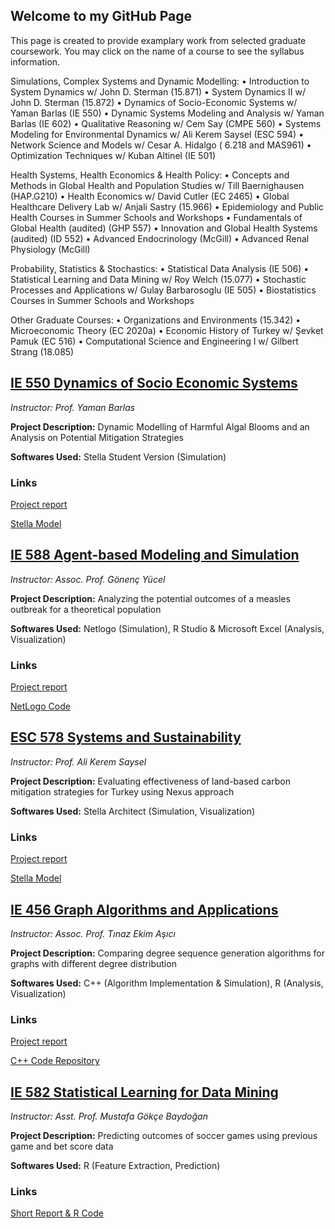 ## Welcome to my GitHub Page
This page is created to provide examplary work from selected graduate coursework. You may click on the name of a course to see the syllabus information.

Simulations, Complex Systems and Dynamic Modelling:
• Introduction to System Dynamics w/ John D. Sterman (15.871)
• System Dynamics II w/ John D. Sterman (15.872)
• Dynamics of Socio-Economic Systems w/ Yaman Barlas (IE 550)
• Dynamic Systems Modeling and Analysis w/ Yaman Barlas (IE 602)
• Qualitative Reasoning w/ Cem Say (CMPE 560)
• Systems Modeling for Environmental Dynamics w/ Ali Kerem Saysel (ESC 594)
• Network Science and Models w/ Cesar A. Hidalgo ( 6.218 and MAS961)
• Optimization Techniques w/ Kuban Altinel (IE 501)

Health Systems, Health Economics & Health Policy:
• Concepts and Methods in Global Health and Population Studies w/ Till Baernighausen (HAP.G210)
• Health Economics w/ David Cutler (EC 2465)
• Global Healthcare Delivery Lab w/ Anjali Sastry (15.966)
• Epidemiology and Public Health Courses in Summer Schools and Workshops
• Fundamentals of Global Health (audited) (GHP 557)
• Innovation and Global Health Systems (audited) (ID 552)
• Advanced Endocrinology (McGill)
• Advanced Renal Physiology (McGill)

Probability, Statistics & Stochastics:
• Statistical Data Analysis (IE 506)
• Statistical Learning and Data Mining w/ Roy Welch (15.077)
• Stochastic Processes and Applications w/ Gulay Barbarosoglu (IE 505)
• Biostatistics Courses in Summer Schools and Workshops

Other Graduate Courses:
• Organizations and Environments (15.342)
• Microeconomic Theory (EC 2020a)
• Economic History of Turkey w/ Şevket Pamuk (EC 516)
• Computational Science and Engineering I w/ Gilbert Strang (18.085)



## [IE 550 Dynamics of Socio Economic Systems](IE_550_Syllabus.pdf) 
_Instructor: Prof. Yaman Barlas_

**Project Description:** Dynamic Modelling of Harmful Algal Blooms and an Analysis on Potential Mitigation Strategies

**Softwares Used:** Stella Student Version (Simulation)
### Links
[Project report](IE_550_Report.pdf)

[Stella Model](IE_550_Model.stmx)

## [IE 588 Agent-based Modeling and Simulation](IE_588_Syllabus.PDF) 
_Instructor: Assoc. Prof. Gönenç Yücel_

**Project Description:** Analyzing the potential outcomes of a measles outbreak for a theoretical population

**Softwares Used:** Netlogo (Simulation), R Studio & Microsoft Excel (Analysis, Visualization)
### Links
[Project report](IE_588_Project_Report.pdf)

[NetLogo Code](IE_588_Project_code.nlogo)


## [ESC 578 Systems and Sustainability](http://web.boun.edu.tr/ali.saysel/ESc578.html) 
_Instructor: Prof. Ali Kerem Saysel_

**Project Description:** Evaluating effectiveness of land-based carbon mitigation strategies for Turkey using Nexus approach

**Softwares Used:** Stella Architect (Simulation, Visualization)
### Links
[Project report](ESC_578_Project_Writeup.pdf)

[Stella Model](ESC_578_Project_Model.stmx)


## [IE 456 Graph Algorithms and Applications](IE_456_Syllabus.pdf) 
_Instructor: Assoc. Prof. Tınaz Ekim Aşıcı_

**Project Description:** Comparing degree sequence generation algorithms for graphs with different degree distribution

**Softwares Used:** C++ (Algorithm Implementation & Simulation), R (Analysis, Visualization) 
### Links
[Project report](IE_456_Project_Report.pdf)

[C++ Code Repository](https://github.com/orkunirsoy/oirsoy/tree/main/IE%20_456_Project_Code)

## [IE 582 Statistical Learning for Data Mining](IE_582_Syllabus.pdf) 
_Instructor: Asst. Prof. Mustafa Gökçe Baydoğan_

**Project Description:** Predicting outcomes of soccer games using previous game and bet score data 

**Softwares Used:** R (Feature Extraction, Prediction)
### Links
[Short Report & R Code](IE_582_Project.html)


